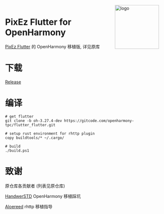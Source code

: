 <img src="./android/app/src/main/res/mipmap-xxhdpi/ic_launcher_round.png" alt="logo" width="144" height="144" align="right" />

# PixEz Flutter for OpenHarmony

[PixEz Flutter](https://github.com/Notsfsssf/pixez-flutter) 的 OpenHarmony 移植版, 详见原库

# 下载

[Release](https://github.com/bgli100/pixez-flutter-ohos/releases)

# 编译
```
# get flutter
git clone -b oh-3.27.4-dev https://gitcode.com/openharmony-tpc/flutter_flutter.git

# setup rust environment for rhttp plugin
copy buildtools/* ~/.cargo/

# build
./build.ps1
```

# 致谢

原仓库各贡献者 (列表见原仓库)

[HandwerSTD](https://github.com/HandwerSTD) OpenHarmony 移植踩坑

[Aloereed](https://github.com/Aloereed) rhttp 移植指导
